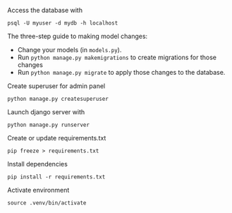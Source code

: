 Access the database with
```
psql -U myuser -d mydb -h localhost
```

The three-step guide to making model changes:
- Change your models (in `models.py`).
- Run `python manage.py makemigrations` to create migrations for those changes
- Run `python manage.py migrate` to apply those changes to the database.

Create superuser for admin panel
```
python manage.py createsuperuser
```

Launch django server with 
```
python manage.py runserver
```

Create or update requirements.txt
```
pip freeze > requirements.txt
```
Install dependencies
```
pip install -r requirements.txt
```
Activate environment
```
source .venv/bin/activate
```